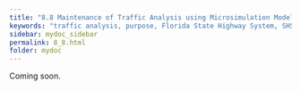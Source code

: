 ```yaml
---
title: "8.8	Maintenance of Traffic Analysis using Microsimulation Models"
keywords: "traffic analysis, purpose, Florida State Highway System, SHS"
sidebar: mydoc_sidebar
permalink: 8_8.html
folder: mydoc
---
```


<p>
  Coming soon.
</p>
